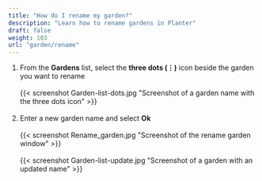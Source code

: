 ```yaml
---
title: "How do I rename my garden?"
description: "Learn how to rename gardens in Planter"
draft: false
weight: 103
url: "garden/rename"
---
```

1. From the **Gardens** list, select the **three dots (⋮)** icon beside the garden you want to rename<br /><br />
{{< screenshot Garden-list-dots.jpg "Screenshot of a garden name with the three dots icon" >}}<br /><br />
2. Enter a new garden name and select **Ok**<br /><br />
{{< screenshot Rename_garden.jpg "Screenshot of the rename garden window" >}}<br /><br />
{{< screenshot Garden-list-update.jpg "Screenshot of a garden with an updated name" >}}
